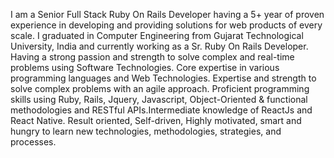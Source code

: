 I am a Senior Full Stack Ruby On Rails Developer having a 5+ year of proven experience in developing and providing solutions for web products of every scale. I graduated in Computer Engineering from Gujarat Technological University, India and currently working as a Sr. Ruby On Rails Developer. Having a strong passion and strength to solve complex and real-time problems using Software Technologies. Core expertise in various programming languages and Web Technologies. Expertise and strength to solve complex problems with an agile approach. Proficient programming skills using Ruby, Rails, Jquery, Javascript, Object-Oriented & functional methodologies and RESTful APIs.Intermediate knowledge of ReactJs and React Native. Result oriented, Self-driven, Highly motivated, smart and hungry to learn new technologies, methodologies, strategies, and processes.
